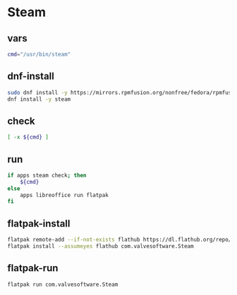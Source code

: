 # Steam


## vars
```sh
cmd="/usr/bin/steam"
```

## dnf-install
```sh
sudo dnf install -y https://mirrors.rpmfusion.org/nonfree/fedora/rpmfusion-nonfree-release-$(rpm -E %fedora).noarch.rpm
dnf install -y steam
```

## check
```sh
[ -x ${cmd} ]
```

## run
```sh
if apps steam check; then
    ${cmd}
else
    apps libreoffice run flatpak
fi
```

## flatpak-install
```sh
flatpak remote-add --if-not-exists flathub https://dl.flathub.org/repo/flathub.flatpakrepo
flatpak install --assumeyes flathub com.valvesoftware.Steam
```

## flatpak-run
```sh
flatpak run com.valvesoftware.Steam
```
